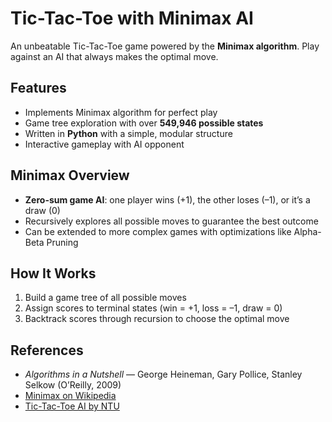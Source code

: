 # Tic-Tac-Toe with Minimax AI

An unbeatable Tic-Tac-Toe game powered by the **Minimax algorithm**. Play against an AI that always makes the optimal move.

## Features
- Implements Minimax algorithm for perfect play
- Game tree exploration with over **549,946 possible states**
- Written in **Python** with a simple, modular structure
- Interactive gameplay with AI opponent

## Minimax Overview
- **Zero-sum game AI**: one player wins (+1), the other loses (–1), or it’s a draw (0)
- Recursively explores all possible moves to guarantee the best outcome
- Can be extended to more complex games with optimizations like Alpha-Beta Pruning

## How It Works
1. Build a game tree of all possible moves
2. Assign scores to terminal states (win = +1, loss = –1, draw = 0)
3. Backtrack scores through recursion to choose the optimal move

## References
- *Algorithms in a Nutshell* — George Heineman, Gary Pollice, Stanley Selkow (O’Reilly, 2009)
- [Minimax on Wikipedia](https://en.wikipedia.org/wiki/Minimax)
- [Tic-Tac-Toe AI by NTU](https://www.ntu.edu.sg/home/ehchua/programming/java/JavaGame_TicTacToe_AI.html)


